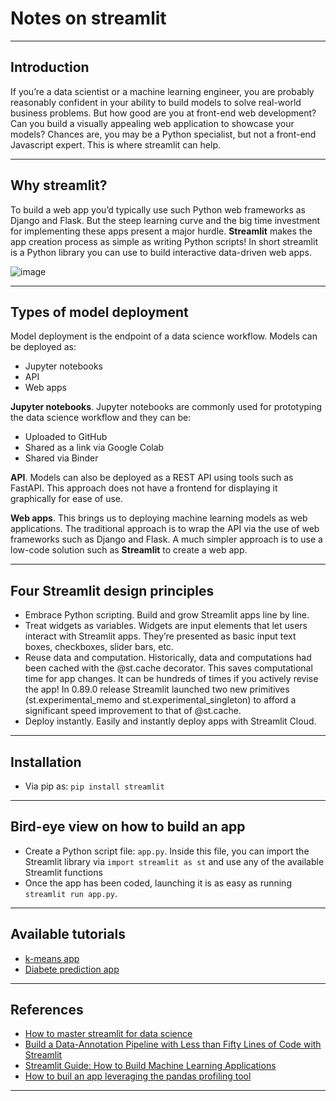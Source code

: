 # Notes on streamlit
***

## Introduction
If you’re a data scientist or a machine learning engineer, you are probably reasonably confident in your ability to build models to solve real-world business problems. But how good are you at front-end web development? Can you build a visually appealing web application to showcase your models? Chances are, you may be a Python specialist, but not a front-end Javascript expert. This is where streamlit can help.
***

## Why streamlit?
To build a web app you’d typically use such Python web frameworks as Django and Flask. But the steep learning curve and the big time investment for implementing these apps present a major hurdle. **Streamlit** makes the app creation process as simple as writing Python scripts! In short streamlit is a Python library you can use to build interactive data-driven web apps.

![image](https://user-images.githubusercontent.com/89139139/150639628-56770fb2-18cb-4a8f-9cf4-5e4b567a9a0b.png)
***

## Types of model deployment
Model deployment is the endpoint of a data science workflow. Models can be deployed as:

- Jupyter notebooks
- API
- Web apps

**Jupyter notebooks**. Jupyter notebooks are commonly used for prototyping the data science workflow and they can be:

- Uploaded to GitHub
- Shared as a link via Google Colab
- Shared via Binder

**API**. Models can also be deployed as a REST API using tools such as FastAPI. This approach does not have a frontend for displaying it graphically for ease of use.

**Web apps**. This brings us to deploying machine learning models as web applications. The traditional approach is to wrap the API via the use of web frameworks such as Django and Flask. A much simpler approach is to use a low-code solution such as **Streamlit** to create a web app.
***

## Four Streamlit design principles
- Embrace Python scripting. Build and grow Streamlit apps line by line.
- Treat widgets as variables. Widgets are input elements that let users interact with Streamlit apps. They’re presented as basic input text boxes, checkboxes, slider bars, etc.
- Reuse data and computation. Historically, data and computations had been cached with the @st.cache decorator. This saves computational time for app changes. It can be hundreds of times if you actively revise the app! In 0.89.0 release Streamlit launched two new primitives (st.experimental_memo and st.experimental_singleton) to afford a significant speed improvement to that of @st.cache.
- Deploy instantly. Easily and instantly deploy apps with Streamlit Cloud.
***

## Installation
- Via pip as: `pip install streamlit`
***

## Bird-eye view on how to build an  app
- Create a Python script file: `app.py`. Inside this file, you can import the Streamlit library via `import streamlit as st` and use any of the available Streamlit functions
- Once the app has been coded, launching it is as easy as running `streamlit run app.py`.
***

## Available tutorials
- [k-means app]()
- [Diabete prediction app]()
****

## References
- [How to master streamlit for data science](https://blog.streamlit.io/how-to-master-streamlit-for-data-science/)
- [Build a Data-Annotation Pipeline with Less than Fifty Lines of Code with Streamlit](https://towardsdatascience.com/build-a-data-annotation-pipeline-with-less-than-fifty-lines-of-code-with-streamlit-e72a3a84e259)
- [Streamlit Guide: How to Build Machine Learning Applications](https://neptune.ai/blog/streamlit-guide-machine-learning)
- [How to buil an app leveraging the pandas profiling tool](https://github.com/dataprofessor/eda-app)
***